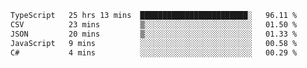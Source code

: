 <!--START_SECTION:waka-->

```txt
TypeScript   25 hrs 13 mins  ████████████████████████░   96.11 %
CSV          23 mins         ▒░░░░░░░░░░░░░░░░░░░░░░░░   01.50 %
JSON         20 mins         ▒░░░░░░░░░░░░░░░░░░░░░░░░   01.33 %
JavaScript   9 mins          ░░░░░░░░░░░░░░░░░░░░░░░░░   00.58 %
C#           4 mins          ░░░░░░░░░░░░░░░░░░░░░░░░░   00.29 %
```

<!--END_SECTION:waka-->